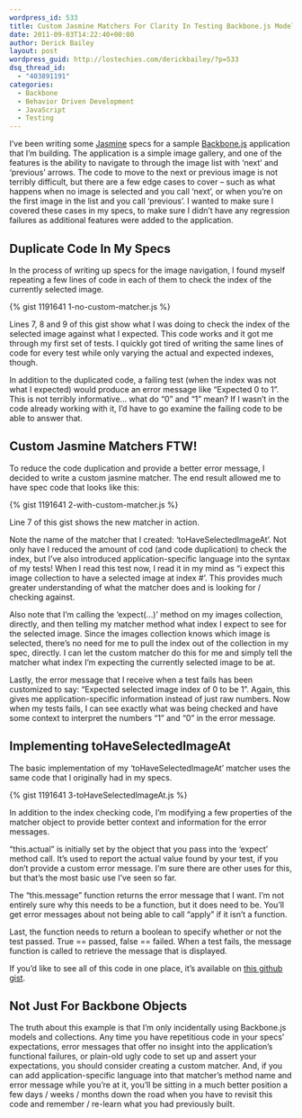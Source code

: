 ```yaml
---
wordpress_id: 533
title: Custom Jasmine Matchers For Clarity In Testing Backbone.js Models
date: 2011-09-03T14:22:40+00:00
author: Derick Bailey
layout: post
wordpress_guid: http://lostechies.com/derickbailey/?p=533
dsq_thread_id:
  - "403891191"
categories:
  - Backbone
  - Behavior Driven Development
  - JavaScript
  - Testing
---
```

I&#8217;ve been writing some [Jasmine](http://pivotal.github.com/jasmine/) specs for a sample [Backbone.js](http://documentcloud.github.com/backbone/) application that I&#8217;m building. The application is a simple image gallery, and one of the features is the ability to navigate to through the image list with &#8216;next&#8217; and &#8216;previous&#8217; arrows. The code to move to the next or previous image is not terribly difficult, but there are a few edge cases to cover &#8211; such as what happens when no image is selected and you call &#8216;next&#8217;, or when you&#8217;re on the first image in the list and you call &#8216;previous&#8217;. I wanted to make sure I covered these cases in my specs, to make sure I didn&#8217;t have any regression failures as additional features were added to the application.

## Duplicate Code In My Specs

In the process of writing up specs for the image navigation, I found myself repeating a few lines of code in each of them to check the index of the currently selected image.

{% gist 1191641 1-no-custom-matcher.js %}

Lines 7, 8 and 9 of this gist show what I was doing to check the index of the selected image against what I expected. This code works and it got me through my first set of tests. I quickly got tired of writing the same lines of code for every test while only varying the actual and expected indexes, though.

In addition to the duplicated code, a failing test (when the index was not what I expected) would produce an error message like &#8220;Expected 0 to 1&#8221;. This is not terribly informative&#8230; what do &#8220;0&#8221; and &#8220;1&#8221; mean? If I wasn&#8217;t in the code already working with it, I&#8217;d have to go examine the failing code to be able to answer that.

## Custom Jasmine Matchers FTW!

To reduce the code duplication and provide a better error message, I decided to write a custom jasmine matcher. The end result allowed me to have spec code that looks like this:

{% gist 1191641 2-with-custom-matcher.js %}

Line 7 of this gist shows the new matcher in action.

Note the name of the matcher that I created: &#8216;toHaveSelectedImageAt&#8217;. Not only have I reduced the amount of cod (and code duplication) to check the index, but I&#8217;ve also introduced application-specific language into the syntax of my tests! When I read this test now, I read it in my mind as &#8220;i expect this image collection to have a selected image at index #&#8217;. This provides much greater understanding of what the matcher does and is looking for / checking against.

Also note that I&#8217;m calling the &#8216;expect(…)&#8217; method on my images collection, directly, and then telling my matcher method what index I expect to see for the selected image. Since the images collection knows which image is selected, there&#8217;s no need for me to pull the index out of the collection in my spec, directly. I can let the custom matcher do this for me and simply tell the matcher what index I&#8217;m expecting the currently selected image to be at.

Lastly, the error message that I receive when a test fails has been customized to say: &#8220;Expected selected image index of 0 to be 1&#8221;. Again, this gives me application-specific information instead of just raw numbers. Now when my tests fails, I can see exactly what was being checked and have some context to interpret the numbers &#8220;1&#8221; and &#8220;0&#8221; in the error message.

## Implementing toHaveSelectedImageAt

The basic implementation of my &#8216;toHaveSelectedImageAt&#8217; matcher uses the same code that I originally had in my specs.

{% gist 1191641 3-toHaveSelectedImageAt.js %}

In addition to the index checking code, I&#8217;m modifying a few properties of the matcher object to provide better context and information for the error messages.

&#8220;this.actual&#8221; is initially set by the object that you pass into the &#8216;expect&#8217; method call. It&#8217;s used to report the actual value found by your test, if you don&#8217;t provide a custom error message. I&#8217;m sure there are other uses for this, but that&#8217;s the most basic use I&#8217;ve seen so far.

The &#8220;this.message&#8221; function returns the error message that I want. I&#8217;m not entirely sure why this needs to be a function, but it does need to be. You&#8217;ll get error messages about not being able to call &#8220;apply&#8221; if it isn&#8217;t a function.

Last, the function needs to return a boolean to specify whether or not the test passed. True == passed, false == failed. When a test fails, the message function is called to retrieve the message that is displayed.

If you&#8217;d like to see all of this code in one place, it&#8217;s available on [this github gist](https://gist.github.com/1191641).

## Not Just For Backbone Objects

The truth about this example is that I&#8217;m only incidentally using Backbone.js models and collections. Any time you have repetitious code in your specs&#8217; expectations, error messages that offer no insight into the application&#8217;s functional failures, or plain-old ugly code to set up and assert your expectations, you should consider creating a custom matcher. And, if you can add application-specific language into that matcher&#8217;s method name and error message while you&#8217;re at it, you&#8217;ll be sitting in a much better position a few days / weeks / months down the road when you have to revisit this code and remember / re-learn what you had previously built.
